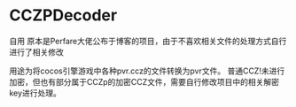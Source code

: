 # CCZPDecoder
自用
原本是Perfare大佬公布于博客的项目，由于不喜欢相关文件的处理方式自行进行了相关修改

用途为将cocos引擎游戏中各种pvr.ccz的文件转换为pvr文件。
普通CCZ!未进行加密，但也有部分属于CCZp的加密CCZ文件，需要自行修改项目中的相关解密key进行处理。
